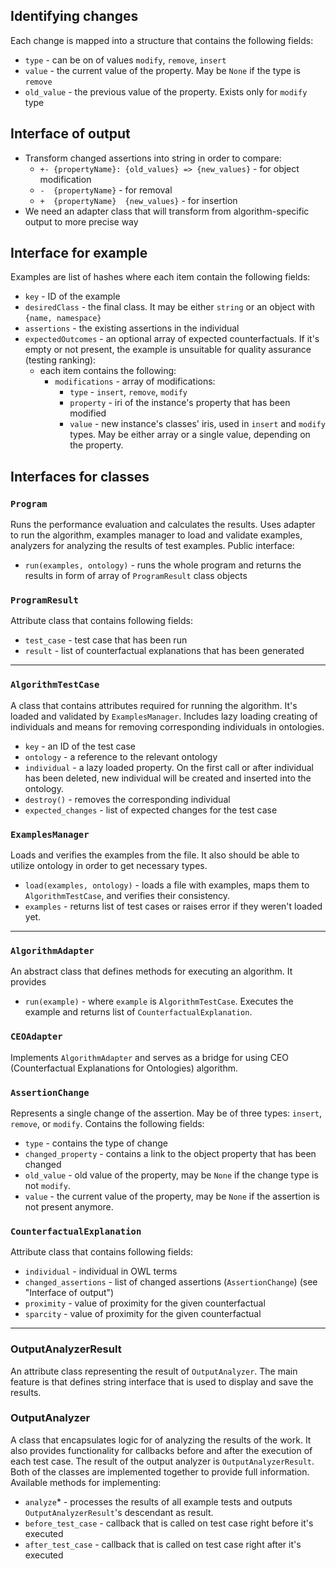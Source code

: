 ## Identifying changes

Each change is mapped into a structure that contains the following fields:
- `type` - can be on of values `modify`, `remove`, `insert`
- `value` - the current value of the property. May be `None` if the type is `remove`
- `old_value` - the previous value of the property. Exists only for `modify` type

## Interface of output

- Transform changed assertions into string in order to compare:
  - `+- {propertyName}: {old_values} => {new_values}` - for object modification
  - `-  {propertyName}` - for removal
  - `+  {propertyName}  {new_values}` - for insertion
- We need an adapter class that will transform from algorithm-specific output to more precise way

## Interface for example

Examples are list of hashes where each item contain the following fields: 
- `key` - ID of the example
- `desiredClass` - the final class. It may be either `string` or an object with `{name, namespace}`
- `assertions` - the existing assertions in the individual
- `expectedOutcomes` - an optional array of expected counterfactuals. If it's empty or not present, the example is unsuitable for quality assurance (testing ranking):
  - each item contains the following:
    - `modifications` - array of modifications:
      - `type` - `insert`, `remove`, `modify`
      - `property` - iri of the instance's property that has been modified
      - `value` - new instance's classes' iris, used in `insert` and `modify` types. May be either array or a single value, depending on the property.


## Interfaces for classes

### `Program`
Runs the performance evaluation and calculates the results.
Uses adapter to run the algorithm, examples manager to load and validate examples, analyzers for analyzing the results of test examples.
Public interface:
- `run(examples, ontology)` - runs the whole program and returns the results in form of array of `ProgramResult` class objects

### `ProgramResult`
Attribute class that contains following fields:
- `test_case` - test case that has been run
- `result` - list of counterfactual explanations that has been generated

****

### `AlgorithmTestCase`
A class that contains attributes required for running the algorithm. It's loaded and validated by `ExamplesManager`.
Includes lazy loading creating of individuals and means for removing corresponding individuals in ontologies.
- `key` - an ID of the test case
- `ontology` - a reference to the relevant ontology
- `individual` - a lazy loaded property. On the first call or after individual has been deleted, new individual will be created and inserted into the ontology.
- `destroy()` - removes the corresponding individual
- `expected_changes` - list of expected changes for the test case


### `ExamplesManager`
Loads and verifies the examples from the file. It also should be able to utilize ontology in order to get necessary types.
- `load(examples, ontology)` - loads a file with examples, maps them to `AlgorithmTestCase`, and verifies their consistency.
- `examples` - returns list of test cases or raises error if they weren't loaded yet.

****

### `AlgorithmAdapter`
An abstract class that defines methods for executing an algorithm. It provides 
- `run(example)` - where `example` is `AlgorithmTestCase`. Executes the example and returns list of `CounterfactualExplanation`.

### `CEOAdapter`
Implements `AlgorithmAdapter` and serves as a bridge for using CEO (Counterfactual Explanations for Ontologies) algorithm.


### `AssertionChange`
Represents a single change of the assertion. May be of three types: `insert`, `remove`, or `modify`.
Contains the following fields:
- `type` - contains the type of change
- `changed_property` - contains a link to the object property that has been changed
- `old_value` - old value of the property, may be `None` if the change type is not `modify`.
- `value` - the current value of the property, may be `None` if the assertion is not present anymore.

### `CounterfactualExplanation`
Attribute class that contains following fields:
- `individual` - individual in OWL terms
- `changed_assertions` - list of changed assertions (`AssertionChange`) (see "Interface of output")
- `proximity` - value of proximity for the given counterfactual
- `sparcity` - value of proximity for the given counterfactual


****


### OutputAnalyzerResult

An attribute class representing the result of `OutputAnalyzer`. The main feature is that defines string interface that is used to display and save the results.

### OutputAnalyzer

A class that encapsulates logic for of analyzing the results of the work. It also provides functionality for callbacks before and after the execution of each test case.
The result of the output analyzer is `OutputAnalyzerResult`. Both of the classes are implemented together to provide full information. 
Available methods for implementing:
- `analyze`\* - processes the results of all example tests and outputs `OutputAnalyzerResult`'s descendant as result.
- `before_test_case` - callback that is called on test case right before it's executed
- `after_test_case` - callback that is called on test case right after it's executed
